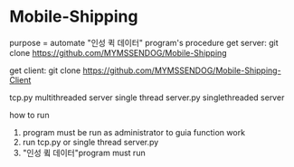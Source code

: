 # Mobile-Shipping

purpose = automate "인성 퀵 데이터" program's procedure
get server:
git clone https://github.com/MYMSSENDOG/Mobile-Shipping

get client:
git clone https://github.com/MYMSSENDOG/Mobile-Shipping-Client

tcp.py                  multithreaded server
single thread server.py singlethreaded server

how to run
1. program must be run as administrator to guia function work
2. run tcp.py or single thread server.py
3. "인성 큌 데이터"program must run
